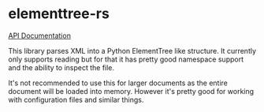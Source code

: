 elementtree-rs
==============

[API Documentation](https://docs.rs/elementtree/)

This library parses XML into a Python ElementTree like structure.  It currently
only supports reading but for that it has pretty good namespace support and the
ability to inspect the file.

It's not recommended to use this for larger documents as the entire document
will be loaded into memory.  However it's pretty good for working with configuration
files and similar things.
